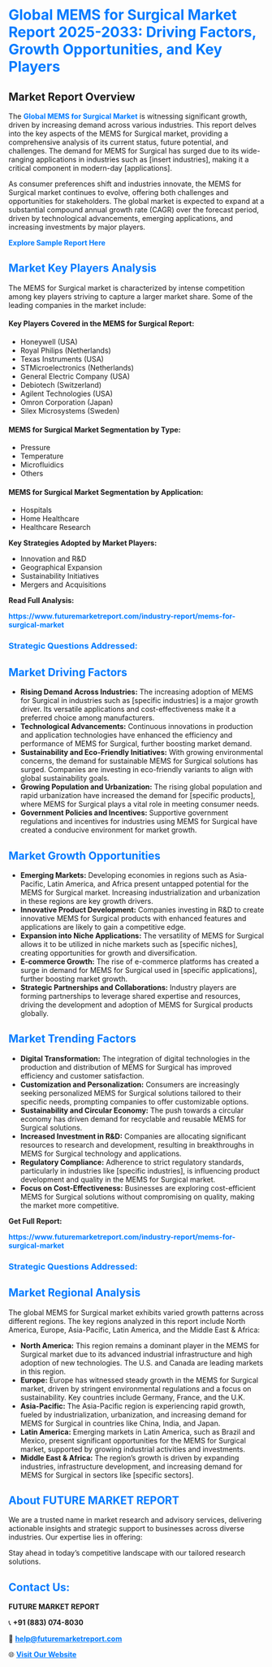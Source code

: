 <h1 style="color: #007BFF;">Global MEMS for Surgical Market Report 2025-2033: Driving Factors, Growth Opportunities, and Key Players</h1>

<section id="overview">
<h2>Market Report Overview</h2>
<p>The <a href="https://www.futuremarketreport.com/industry-report/mems-for-surgical-market" style="color: #007BFF; text-decoration: none;"><strong>Global MEMS for Surgical Market</strong></a> is witnessing significant growth, driven by increasing demand across various industries. This report delves into the key aspects of the MEMS for Surgical market, providing a comprehensive analysis of its current status, future potential, and challenges. The demand for MEMS for Surgical has surged due to its wide-ranging applications in industries such as [insert industries], making it a critical component in modern-day [applications].</p>
<p>As consumer preferences shift and industries innovate, the MEMS for Surgical market continues to evolve, offering both challenges and opportunities for stakeholders. The global market is expected to expand at a substantial compound annual growth rate (CAGR) over the forecast period, driven by technological advancements, emerging applications, and increasing investments by major players.</p>
</section>

<section id="overview">
<p><a href="https://www.futuremarketreport.com/request-sample/reportId=37200" style="color: #007BFF; text-decoration: none;"><strong>Explore Sample Report Here</strong></a></p>
</section>

<section id="key-players">
<h2 style="color: #007BFF;">Market Key Players Analysis</h2>
<p>The MEMS for Surgical market is characterized by intense competition among key players striving to capture a larger market share. Some of the leading companies in the market include:</p>
<h4>Key Players Covered in the MEMS for Surgical Report:</h4>
<ul><li>Honeywell (USA)</li><li>Royal Philips (Netherlands)</li><li>Texas Instruments (USA)</li><li>STMicroelectronics (Netherlands)</li><li>General Electric Company (USA)</li><li>Debiotech (Switzerland)</li><li>Agilent Technologies (USA)</li><li>Omron Corporation (Japan)</li><li>Silex Microsystems (Sweden)</li></ul>
<h4>MEMS for Surgical Market Segmentation by Type:</h4>
<ul><li>Pressure</li><li>Temperature</li><li>Microfluidics</li><li>Others</li></ul>

<h4>MEMS for Surgical Market Segmentation by Application:</h4>
<ul><li>Hospitals</li><li>Home Healthcare</li><li>Healthcare Research</li></ul>
<p><strong>Key Strategies Adopted by Market Players:</strong></p>
<ul>
<li>Innovation and R&D</li>
<li>Geographical Expansion</li>
<li>Sustainability Initiatives</li>
<li>Mergers and Acquisitions</li>
</ul>
</section>

<section>
<p><strong>Read Full Analysis: </strong></p><a href="https://www.futuremarketreport.com/industry-report/mems-for-surgical-market" style="color: #007BFF; text-decoration: none;"><strong>https://www.futuremarketreport.com/industry-report/mems-for-surgical-market</strong></a>
<h3 style="color: #007BFF;">Strategic Questions Addressed:</h3>
</section>

<section id="driving-factors">
<h2 style="color: #007BFF;">Market Driving Factors</h2>
<ul>
<li><strong>Rising Demand Across Industries:</strong> The increasing adoption of MEMS for Surgical in industries such as [specific industries] is a major growth driver. Its versatile applications and cost-effectiveness make it a preferred choice among manufacturers.</li>
<li><strong>Technological Advancements:</strong> Continuous innovations in production and application technologies have enhanced the efficiency and performance of MEMS for Surgical, further boosting market demand.</li>
<li><strong>Sustainability and Eco-Friendly Initiatives:</strong> With growing environmental concerns, the demand for sustainable MEMS for Surgical solutions has surged. Companies are investing in eco-friendly variants to align with global sustainability goals.</li>
<li><strong>Growing Population and Urbanization:</strong> The rising global population and rapid urbanization have increased the demand for [specific products], where MEMS for Surgical plays a vital role in meeting consumer needs.</li>
<li><strong>Government Policies and Incentives:</strong> Supportive government regulations and incentives for industries using MEMS for Surgical have created a conducive environment for market growth.</li>
</ul>
</section>

<section id="growth-opportunities">
<h2 style="color: #007BFF;">Market Growth Opportunities</h2>
<ul>
<li><strong>Emerging Markets:</strong> Developing economies in regions such as Asia-Pacific, Latin America, and Africa present untapped potential for the MEMS for Surgical market. Increasing industrialization and urbanization in these regions are key growth drivers.</li>
<li><strong>Innovative Product Development:</strong> Companies investing in R&D to create innovative MEMS for Surgical products with enhanced features and applications are likely to gain a competitive edge.</li>
<li><strong>Expansion into Niche Applications:</strong> The versatility of MEMS for Surgical allows it to be utilized in niche markets such as [specific niches], creating opportunities for growth and diversification.</li>
<li><strong>E-commerce Growth:</strong> The rise of e-commerce platforms has created a surge in demand for MEMS for Surgical used in [specific applications], further boosting market growth.</li>
<li><strong>Strategic Partnerships and Collaborations:</strong> Industry players are forming partnerships to leverage shared expertise and resources, driving the development and adoption of MEMS for Surgical products globally.</li>
</ul>
</section>

<section id="trending-factors">
<h2 style="color: #007BFF;">Market Trending Factors</h2>
<ul>
<li><strong>Digital Transformation:</strong> The integration of digital technologies in the production and distribution of MEMS for Surgical has improved efficiency and customer satisfaction.</li>
<li><strong>Customization and Personalization:</strong> Consumers are increasingly seeking personalized MEMS for Surgical solutions tailored to their specific needs, prompting companies to offer customizable options.</li>
<li><strong>Sustainability and Circular Economy:</strong> The push towards a circular economy has driven demand for recyclable and reusable MEMS for Surgical solutions.</li>
<li><strong>Increased Investment in R&D:</strong> Companies are allocating significant resources to research and development, resulting in breakthroughs in MEMS for Surgical technology and applications.</li>
<li><strong>Regulatory Compliance:</strong> Adherence to strict regulatory standards, particularly in industries like [specific industries], is influencing product development and quality in the MEMS for Surgical market.</li>
<li><strong>Focus on Cost-Effectiveness:</strong> Businesses are exploring cost-efficient MEMS for Surgical solutions without compromising on quality, making the market more competitive.</li>
</ul>
</section>

<section>
<p><strong>Get Full Report: </strong></p><a href="https://www.futuremarketreport.com/industry-report/mems-for-surgical-market" style="color: #007BFF; text-decoration: none;"><strong>https://www.futuremarketreport.com/industry-report/mems-for-surgical-market</strong></a>
<h3 style="color: #007BFF;">Strategic Questions Addressed:</h3>
</section>


<section id="regional-analysis">
<h2 style="color: #007BFF;">Market Regional Analysis</h2>
<p>The global MEMS for Surgical market exhibits varied growth patterns across different regions. The key regions analyzed in this report include North America, Europe, Asia-Pacific, Latin America, and the Middle East & Africa:</p>
<ul>
<li><strong>North America:</strong> This region remains a dominant player in the MEMS for Surgical market due to its advanced industrial infrastructure and high adoption of new technologies. The U.S. and Canada are leading markets in this region.</li>
<li><strong>Europe:</strong> Europe has witnessed steady growth in the MEMS for Surgical market, driven by stringent environmental regulations and a focus on sustainability. Key countries include Germany, France, and the U.K.</li>
<li><strong>Asia-Pacific:</strong> The Asia-Pacific region is experiencing rapid growth, fueled by industrialization, urbanization, and increasing demand for MEMS for Surgical in countries like China, India, and Japan.</li>
<li><strong>Latin America:</strong> Emerging markets in Latin America, such as Brazil and Mexico, present significant opportunities for the MEMS for Surgical market, supported by growing industrial activities and investments.</li>
<li><strong>Middle East & Africa:</strong> The region’s growth is driven by expanding industries, infrastructure development, and increasing demand for MEMS for Surgical in sectors like [specific sectors].</li>
</ul>
</section>

<footer>
<h2 style="color: #007BFF;">About FUTURE MARKET REPORT</h2>
<p>We are a trusted name in market research and advisory services, delivering actionable insights and strategic support to businesses across diverse industries. Our expertise lies in offering:</p>

<p>Stay ahead in today’s competitive landscape with our tailored research solutions.</p>

<h2 style="color: #007BFF;">Contact Us:</h2>
<p><strong>FUTURE MARKET REPORT</strong></p>
<p>📞 <strong>+91 (883) 074-8030</strong></p>
<p>📧 <strong><a href="mailto:help@futuremarketreport.com" style="color: #007BFF;">help@futuremarketreport.com</a></strong></p>
<p>🌐 <strong><a href="https://www.futuremarketreport.com/" style="color: #007BFF;">Visit Our Website</a></strong></p>
</footer>